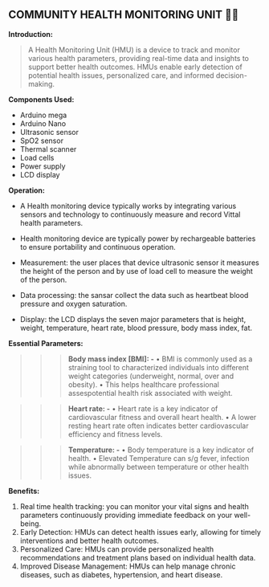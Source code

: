 COMMUNITY HEALTH MONITORING UNIT 💪🏻
-
**Introduction:**

>A Health Monitoring Unit (HMU) is a device to track and monitor various health parameters, providing real-time data and insights to support better health outcomes. HMUs enable early detection of potential health issues, personalized care, and informed decision-making.

**Components Used:**

*	Arduino mega 
*	Arduino Nano 
*	Ultrasonic sensor 
*	SpO2 sensor 
*	Thermal scanner
*	Load cells 
*	Power supply 
*	LCD display


**Operation:**

*	A Health monitoring device typically works by integrating various sensors and technology to continuously measure and record Vittal health parameters. 

*	Health monitoring device are typically power by rechargeable batteries to ensure portability and continuous operation. 

*	Measurement: the user places that device ultrasonic sensor it measures the height of the person and by use of load cell to measure the weight of the person. 

*	Data processing: the sansar collect the data such as heartbeat blood pressure and oxygen saturation. 

*	Display: the LCD displays the seven major parameters that is height, weight, temperature, heart rate, blood pressure, body mass index, fat.

**Essential Parameters:**

>>>**Body mass index [BMI]: -**
• BMI is commonly used as a straining tool to characterized individuals into different weight categories (underweight, normal, over and obesity).
• This helps healthcare professional assespotential health risk associated with weight. 

>>>**Heart rate: -**
• Heart rate is a key indicator of cardiovascular fitness and overall heart health. 
• A lower resting heart rate often indicates better cardiovascular efficiency and fitness levels. 

>>>**Temperature: -**
• Body temperature is a key indicator of health.
• Elevated Temperature can s/g fever, infection while abnormally between temperature or other health issues.

**Benefits:**

1. Real time health tracking: you can monitor your vital signs and health parameters continuously providing immediate feedback on your well-being.
2. Early Detection: HMUs can detect health issues early, allowing for timely interventions and better health outcomes.
2. Personalized Care: HMUs can provide personalized health recommendations and treatment plans based on individual health data.
3. Improved Disease Management: HMUs can help manage chronic diseases, such as diabetes, hypertension, and heart disease.
